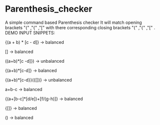 # Parenthesis_checker
A simple command based Parenthesis checker
It will match opening brackets "(" ,"{" ,"[" with there corresponding closing brackets "(" ,"{" ,"[" .
DEMO INPUT SNIPPETS:

{(a + b) * [c - d]}                 -> balanced

[]                                  -> balanced

((a+b)*[c -d]})                     -> unbalanced

{(a+b)*[c-d]}                       -> balanced

{(a+b)*[c-d}}({[])}                 -> unbalanced

a+b-c                               -> balanced

{(a+[b-c]*[d/e])+[f/(g-h)]}         -> balanced

{[]}                                -> balanced

()                                  -> balanced
